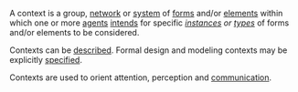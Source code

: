 A context is a group, [network](https://github.com/gcassel/Modular-Organization-Terminology/blob/master/terms/network.md) or [system](https://github.com/gcassel/Modular-Organization-Terminology/blob/master/terms/system.md) of [forms](https://github.com/gcassel/Modular-Organization-Terminology/blob/master/terms/form.md) and/or [elements](https://github.com/gcassel/Modular-Organization-Terminology/blob/master/terms/element.md) within which one or more [agents](https://github.com/gcassel/Modular-Organization-Terminology/blob/master/terms/agent.md) [intends](https://github.com/gcassel/Modular-Organization-Terminology/blob/master/terms/intention.md) for specific *[instances](https://github.com/gcassel/Modular-Organization-Terminology/blob/master/terms/instance.md) or [types](https://github.com/gcassel/Modular-Organization-Terminology/blob/master/terms/type.md)* of forms and/or elements to be considered.
 
Contexts can be [described](https://github.com/gcassel/Modular-Organization-Terminology/blob/master/terms/description.md).  Formal design and modeling contexts may be explicitly [specified](https://github.com/gcassel/Modular-Organization-Terminology/blob/master/terms/specification.md).
 
Contexts are used to orient attention, perception and [communication](https://github.com/gcassel/Modular-Organization-Terminology/blob/master/terms/communication.md).  
